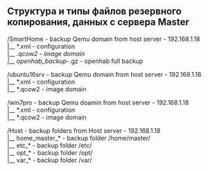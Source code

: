 ## Структура и типы файлов резервного копирования, данных с сервера Master 

/SmartHome - backup Qemu domain from host server - 192.168.1.18<br/>
|__ *.xml               - configuration<br/>
|__ *.qcow2             - image domain<br/>
|__ openhab_backup-*.gz - openhab full backup<br/>

/ubuntu16srv - backup Qemu domain from host server - 192.168.1.18<br/>
|__ *.xml   - configuration<br/>
|__ *.qcow2 - image domain<br/>

/win7pro - backup Qemu doamin from host server - 192.168.1.18<br/>
|__ *.xml   - configuration<br/>
|__ *.qcow2 - image domain<br/>

/Host - backup folders from Host server - 192.168.1.18<br/> 
|__ home_master_* - backup folder /home/master/<br/>
|__ etc_*         - backup folder /etc/<br/>
|__ opt_*         - backup folder /opt/<br/>
|__ var_*         - backup folder /var/<br/>  
 